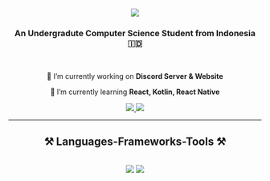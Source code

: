 <!-- Hi there 👋 -->

<!--
**pan-dya/pan-dya** is a ✨ _special_ ✨ repository because its `README.md` (this file) appears on your GitHub profile.

Here are some ideas to get you started:

- 🔭 I’m currently working on ...
- 🌱 I’m currently learning ...
- 👯 I’m looking to collaborate on ...
- 🤔 I’m looking for help with ...
- 💬 Ask me about ...
- 📫 How to reach me: ...
- 😄 Pronouns: ...
- ⚡ Fun fact: ...
-->


<h1 align="center">
    <img src="https://readme-typing-svg.herokuapp.com/?font=Righteous&size=35&center=true&vCenter=true&width=500&height=70&duration=4000&lines=Hi+There!+👋;+I'm+Pandya+Limawan!;" />
</h1>

<h3 align="center">An Undergradute Computer Science Student from Indonesia 🇮🇩</h3>

<br/>

<div align="center">
 
 🔭 I’m currently working on **Discord Server & Website**
 
 🌱 I’m currently learning **React, Kotlin, React Native**
 
 </div>

 <div align="center"> 
  <a href="mailto:pandya.limawan@gmail.com">
    <img src="https://img.shields.io/badge/Gmail-333333?style=for-the-badge&logo=gmail&logoColor=red" />
  </a>
  <a href="https://www.linkedin.com/in/pandya-limawan-560141217/" target="_blank">
    <img src="https://img.shields.io/badge/LinkedIn-0077B5?style=for-the-badge&logo=linkedin&logoColor=white" target="_blank" />
  </a>

 <hr/>
 
<h2 align="center">⚒️ Languages-Frameworks-Tools ⚒️</h2>
<br/>
<div align="center">
    <img src="https://skillicons.dev/icons?i=react,bootstrap,html,css,vscode,github,figma" />
    <img src="https://skillicons.dev/icons?i=nodejs,python,javascript,firebase,mongodb,java,mysql" /><br>
</div>
